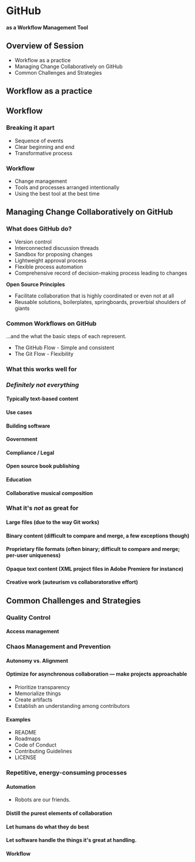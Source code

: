 # GitHub
#### as a Workflow Management Tool

## Overview of Session
- Workflow as a practice <!-- .element: class="fragment" data-fragment-index="1" -->
- Managing Change Collaboratively on GitHub <!-- .element: class="fragment" data-fragment-index="2" -->
- Common Challenges and Strategies <!-- .element: class="fragment" data-fragment-index="3" -->

## Workflow as a practice

## Workflow

### Breaking it apart
- Sequence of events <!-- .element: class="fragment" data-fragment-index="1" -->
- Clear beginning and end <!-- .element: class="fragment" data-fragment-index="2" -->
- Transformative process <!-- .element: class="fragment" data-fragment-index="3" -->

### Workflow
- Change management <!-- .element: class="fragment" data-fragment-index="1" -->
- Tools and processes arranged intentionally <!-- .element: class="fragment" data-fragment-index="2" -->
- Using the best tool at the best time <!-- .element: class="fragment" data-fragment-index="3" -->

## Managing Change Collaboratively on GitHub

### What does GitHub do?
- Version control <!-- .element: class="fragment" data-fragment-index="1" -->
- Interconnected discussion threads <!-- .element: class="fragment" data-fragment-index="2" -->
- Sandbox for proposing changes <!-- .element: class="fragment" data-fragment-index="3" -->
- Lightweight approval process <!-- .element: class="fragment" data-fragment-index="4" -->
- Flexible process automation <!-- .element: class="fragment" data-fragment-index="5" -->
- Comprehensive record of decision-making process leading to changes <!-- .element: class="fragment" data-fragment-index="6" -->

**Open Source Principles**
- Facilitate collaboration that is highly coordinated or even not at all <!-- .element: class="fragment" data-fragment-index="1" -->
- Reusable solutions, boilerplates, springboards, proverbial shoulders of giants <!-- .element: class="fragment" data-fragment-index="2" -->

### Common Workflows on GitHub
...and the what the basic steps of each represent.
- The GitHub Flow - Simple and consistent <!-- .element: class="fragment" data-fragment-index="1" -->
- The Git Flow - Flexibility <!-- .element: class="fragment" data-fragment-index="2" -->

### What this works well for

### _Definitely not everything_

#### Typically text-based content

#### Use cases

#### Building software

#### Government

#### Compliance / Legal

#### Open source book publishing

#### Education

#### Collaborative musical composition

### What it's _not_ as great for

#### Large files (due to the way Git works)

#### Binary content (difficult to compare and merge, a few exceptions though)

#### Proprietary file formats (often binary; difficult to compare and merge; per-user uniqueness)

#### Opaque text content (XML project files in Adobe Premiere for instance)

#### Creative work (auteurism vs collaboratorative effort)

## Common Challenges and Strategies

### Quality Control

#### Access management

### Chaos Management and Prevention

#### Autonomy vs. Alignment

#### Optimize for asynchronous collaboration — make projects approachable
  - Prioritize transparency <!-- .element: class="fragment" data-fragment-index="1" -->
  - Memorialize things<!-- .element: class="fragment" data-fragment-index="2" -->
  - Create artifacts<!-- .element: class="fragment" data-fragment-index="3" -->
  - Establish an understanding among contributors<!-- .element: class="fragment" data-fragment-index="4" -->

#### Examples
  - README<!-- .element: class="fragment" data-fragment-index="1" -->
  - Roadmaps<!-- .element: class="fragment" data-fragment-index="2" -->
  - Code of Conduct<!-- .element: class="fragment" data-fragment-index="3" -->
  - Contributing Guidelines<!-- .element: class="fragment" data-fragment-index="4" -->
  - LICENSE<!-- .element: class="fragment" data-fragment-index="5" -->

### Repetitive, energy-consuming processes

#### Automation
  - Robots are our friends. <!-- .element: class="fragment" data-fragment-index="1" -->

#### Distill the purest elements of collaboration

#### Let humans do what they do best

#### Let software handle the things it's great at handling.

#### Workflow
